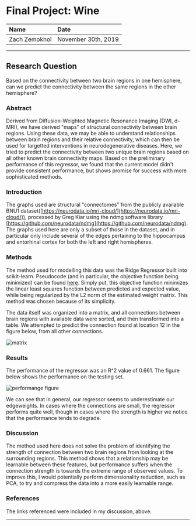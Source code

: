 # Final Project: Wine

| Name | Date |
|:-------|:---------------|
|Zach Zemokhol|November 30th, 2019|

-----

## Research Question

Based on the connectivity between two brain regions in one hemisphere, can we predict the connectivity between the same regions in the other hemisphere?

### Abstract

Derived from Diffusion-Weighted Magnetic Resonance Imaging (DWI, d-MRI), we have derived "maps" of structural connectivity between brain regions.
Using these data, we may be able to understand relationships between brain regions and their relative connectivity, which can then be used for targetted interventions in neurodegenerative diseases.
Here, we tried to predict the connectivity between two unique brain regions based on all other known brain connectivity maps.
Based on the preliminary performance of this regressor, we found that the current model didn't provide consistent performance, but shows promise for success with more sophisticated methods.


### Introduction

The graphs used are structural "connectomes" from the publicly available BNU1 dataset([https://neurodata.io/mri-cloud/](https://neurodata.io/mri-cloud/)), processed by Greg Kiar using the ndmg software library [https://github.com/neurodata/ndmg](https://github.com/neurodata/ndmg).
The graphs used here are only a subset of those in the dataset, and in particular only include several of the edges pertaining to the hippocampus and entorhinal cortex for both the left and right hemispheres. 

### Methods

The method used for modelling this data was the Ridge Regressor built into scikit-learn.
Pseudocode (and in particular, the objective function being minimized) can be found [here](https://scikit-learn.org/stable/modules/generated/sklearn.linear_model.Ridge.html).
Simply put, this objective function minimizes the linear least squares function between predicted and expected value, while being regularized by the L2 norm of the estimated weight matrix.
This method was chosen because of its simplicity.

The data itself was organized into a matrix, and all connections between brain regions with available data were sorted, and then transformed into a table. We attempted to predict the connection found at location 12 in the figure below, from all other connections.

![matrix](./figures/average_graph.png)

### Results

The performance of the regressor was an R^2 value of 0.661. The figure below shows the performance on the testing set.

![performange figure](./figures/performance.png)

We can see that in general, our regressor seems to underestimate our edgeweights. In cases where the connections are small, the regressor performs quite well, though in cases where the strength is higher we notice that the
performance tends to degrade.

### Discussion

The method used here does not solve the problem of identifying the strength of connection between two brain regions from looking at the surrounding regions. This method shows that a relationship may be learnable between these features, but performance suffers when the connection strength is towards the extreme range of observed values. To improve this, I would potentially perform dimensionality reduction, such as PCA, to try and compress the data into a more easily learnable range.

### References
The links referenced were included in my discussion, above.

-------
